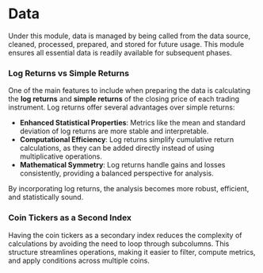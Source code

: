 # Data

Under this module, data is managed by being called from the data source, cleaned, processed, prepared, and stored for future usage. This module ensures all essential data is readily available for subsequent phases.

### Log Returns vs Simple Returns

One of the main features to include when preparing the data is calculating the **log returns** and **simple returns** of the closing price of each trading instrument. Log returns offer several advantages over simple returns:
- **Enhanced Statistical Properties**: Metrics like the mean and standard deviation of log returns are more stable and interpretable.
- **Computational Efficiency**: Log returns simplify cumulative return calculations, as they can be added directly instead of using multiplicative operations.
- **Mathematical Symmetry**: Log returns handle gains and losses consistently, providing a balanced perspective for analysis.

By incorporating log returns, the analysis becomes more robust, efficient, and statistically sound.

### Coin Tickers as a Second Index

Having the coin tickers as a secondary index reduces the complexity of calculations by avoiding the need to loop through subcolumns. This structure streamlines operations, making it easier to filter, compute metrics, and apply conditions across multiple coins.
